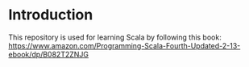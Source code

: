 # Introduction
This repository is used for learning Scala by following this book: https://www.amazon.com/Programming-Scala-Fourth-Updated-2-13-ebook/dp/B082T2ZNJG 